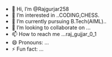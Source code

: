 - 👋 Hi, I’m @Rajgurjar258
- 👀 I’m interested in ..CODING,CHESS.
- 🌱 I’m currently pursuing B.Tech(AIML)..
- 💞️ I’m looking to collaborate on ...
- 📫 How to reach me ...raj_gujjar_0_1
- 😄 Pronouns: ...
- ⚡ Fun fact: ...

<!---
Rajgurjar258/Rajgurjar258 is a ✨ special ✨ repository because its `README.md` (this file) appears on your GitHub profile.
You can click the Preview link to take a look at your changes.
--->
